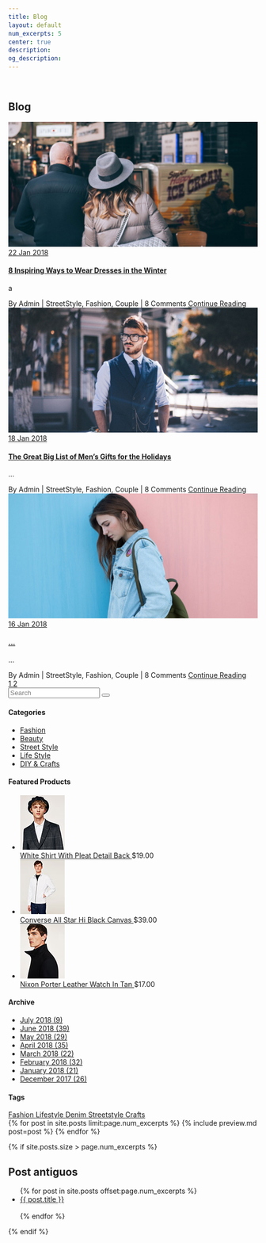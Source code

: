 ```yaml
---
title: Blog
layout: default
num_excerpts: 5
center: true
description: 
og_description: 
---	
```

<style>
    .post-title a {
        text-decoration: none;
    }
</style>
<br>
<section class="bg-img1 txt-center p-lr-15 p-tb-92" style="background-image:url('images/bg-02.jpg');">
<h2 class="ltext-105 cl0 txt-center">
	Blog
</h2>
</section>
<section class="bg0 p-t-62 p-b-60">
	<div class="container">
		<div class="row">
			<div class="col-md-8 col-lg-9 p-b-80">
					<div class="p-r-45 p-r-0-lg">
						<div class="p-b-63">
							<a href="blog-detail.html" class="hov-img0 how-pos5-parent">
								<img src="images/blog-04.jpg" alt="IMG-BLOG">
								<div class="flex-col-c-m size-123 bg9 how-pos5">
									<span class="ltext-107 cl2 txt-center">
										22
									</span>
									<span class="stext-109 cl3 txt-center">
										Jan 2018
									</span>
								</div>
							</a>
							<div class="p-t-32">
								<h4 class="p-b-15">
									<a href="blog-detail.html" class="ltext-108 cl2 hov-cl1 trans-04">
										8 Inspiring Ways to Wear Dresses in the Winter
									</a>
								</h4>
								<p class="stext-117 cl6">
									a
								</p>
								<div class="flex-w flex-sb-m p-t-18">
									<span class="flex-w flex-m stext-111 cl2 p-r-30 m-tb-10">
										<span>
											<span class="cl4">By</span> Admin  
											<span class="cl12 m-l-4 m-r-6">|</span>
										</span>
										<span>
											StreetStyle, Fashion, Couple  
											<span class="cl12 m-l-4 m-r-6">|</span>
										</span>
										<span>
											8 Comments
										</span>
									</span>
									<a href="blog-detail.html" class="stext-101 cl2 hov-cl1 trans-04 m-tb-10">
										Continue Reading
										<i class="fa fa-long-arrow-right m-l-9"></i>
									</a>
								</div>
							</div>
						</div>
						<div class="p-b-63">
							<a href="blog-detail.html" class="hov-img0 how-pos5-parent">
								<img src="images/blog-05.jpg" alt="IMG-BLOG">
								<div class="flex-col-c-m size-123 bg9 how-pos5">
									<span class="ltext-107 cl2 txt-center">
										18
									</span>
									<span class="stext-109 cl3 txt-center">
										Jan 2018
									</span>
								</div>
							</a>
							<div class="p-t-32">
								<h4 class="p-b-15">
									<a href="blog-detail.html" class="ltext-108 cl2 hov-cl1 trans-04">
										The Great Big List of Men’s Gifts for the Holidays 
									</a>
								</h4>
								<p class="stext-117 cl6">
									...
								</p>
								<div class="flex-w flex-sb-m p-t-18">
									<span class="flex-w flex-m stext-111 cl2 p-r-30 m-tb-10">
										<span>
											<span class="cl4">By</span> Admin  
											<span class="cl12 m-l-4 m-r-6">|</span>
										</span>
										<span>
											StreetStyle, Fashion, Couple  
											<span class="cl12 m-l-4 m-r-6">|</span>
										</span>
										<span>
											8 Comments
										</span>
									</span>
									<a href="blog-detail.html" class="stext-101 cl2 hov-cl1 trans-04 m-tb-10">
										Continue Reading
										<i class="fa fa-long-arrow-right m-l-9"></i>
									</a>
								</div>
							</div>
						</div>
						<div class="p-b-63">
							<a href="blog-detail.html" class="hov-img0 how-pos5-parent">
								<img src="images/blog-06.jpg" alt="IMG-BLOG">
								<div class="flex-col-c-m size-123 bg9 how-pos5">
									<span class="ltext-107 cl2 txt-center">
										16
									</span>
									<span class="stext-109 cl3 txt-center">
										Jan 2018
									</span>
								</div>
							</a>
							<div class="p-t-32">
								<h4 class="p-b-15">
									<a href="blog-detail.html" class="ltext-108 cl2 hov-cl1 trans-04">
...									</a>
								</h4>
								<p class="stext-117 cl6">
									...
								</p>
								<div class="flex-w flex-sb-m p-t-18">
									<span class="flex-w flex-m stext-111 cl2 p-r-30 m-tb-10">
										<span>
											<span class="cl4">By</span> Admin  
											<span class="cl12 m-l-4 m-r-6">|</span>
										</span>
										<span>
											StreetStyle, Fashion, Couple  
											<span class="cl12 m-l-4 m-r-6">|</span>
										</span>
										<span>
											8 Comments
										</span>
									</span>
									<a href="blog-detail.html" class="stext-101 cl2 hov-cl1 trans-04 m-tb-10">
										Continue Reading
										<i class="fa fa-long-arrow-right m-l-9"></i>
									</a>
								</div>
							</div>
						</div>
						<div class="flex-l-m flex-w w-full p-t-10 m-lr--7">
							<a href="#" class="flex-c-m how-pagination1 trans-04 m-all-7 active-pagination1">
								1
							</a>
							<a href="#" class="flex-c-m how-pagination1 trans-04 m-all-7">
								2
							</a>
						</div>
					</div>
				</div>
				<div class="col-md-4 col-lg-3 p-b-80">
					<div class="side-menu">
						<div class="bor17 of-hidden pos-relative">
							<input class="stext-103 cl2 plh4 size-116 p-l-28 p-r-55" type="text" name="search" placeholder="Search">
							<button class="flex-c-m size-122 ab-t-r fs-18 cl4 hov-cl1 trans-04">
								<i class="zmdi zmdi-search"></i>
							</button>
						</div>
						<div class="p-t-55">
							<h4 class="mtext-112 cl2 p-b-33">
								Categories
							</h4>
							<ul>
								<li class="bor18">
									<a href="#" class="dis-block stext-115 cl6 hov-cl1 trans-04 p-tb-8 p-lr-4">
										Fashion
									</a>
								</li>
								<li class="bor18">
									<a href="#" class="dis-block stext-115 cl6 hov-cl1 trans-04 p-tb-8 p-lr-4">
										Beauty
									</a>
								</li>
								<li class="bor18">
									<a href="#" class="dis-block stext-115 cl6 hov-cl1 trans-04 p-tb-8 p-lr-4">
										Street Style
									</a>
								</li>
								<li class="bor18">
									<a href="#" class="dis-block stext-115 cl6 hov-cl1 trans-04 p-tb-8 p-lr-4">
										Life Style
									</a>
								</li>
								<li class="bor18">
									<a href="#" class="dis-block stext-115 cl6 hov-cl1 trans-04 p-tb-8 p-lr-4">
										DIY & Crafts
									</a>
								</li>
							</ul>
						</div>
						<div class="p-t-65">
							<h4 class="mtext-112 cl2 p-b-33">
								Featured Products
							</h4>
							<ul>
								<li class="flex-w flex-t p-b-30">
									<a href="#" class="wrao-pic-w size-214 hov-ovelay1 m-r-20">
										<img src="images/product-min-01.jpg" alt="PRODUCT">
									</a>
									<div class="size-215 flex-col-t p-t-8">
										<a href="#" class="stext-116 cl8 hov-cl1 trans-04">
											White Shirt With Pleat Detail Back
										</a>
										<span class="stext-116 cl6 p-t-20">
											$19.00
										</span>
									</div>
								</li>
								<li class="flex-w flex-t p-b-30">
									<a href="#" class="wrao-pic-w size-214 hov-ovelay1 m-r-20">
										<img src="images/product-min-02.jpg" alt="PRODUCT">
									</a>
									<div class="size-215 flex-col-t p-t-8">
										<a href="#" class="stext-116 cl8 hov-cl1 trans-04">
											Converse All Star Hi Black Canvas
										</a>
										<span class="stext-116 cl6 p-t-20">
											$39.00
										</span>
									</div>
								</li>
								<li class="flex-w flex-t p-b-30">
									<a href="#" class="wrao-pic-w size-214 hov-ovelay1 m-r-20">
										<img src="images/product-min-03.jpg" alt="PRODUCT">
									</a>
									<div class="size-215 flex-col-t p-t-8">
										<a href="#" class="stext-116 cl8 hov-cl1 trans-04">
											Nixon Porter Leather Watch In Tan
										</a>
										<span class="stext-116 cl6 p-t-20">
											$17.00
										</span>
									</div>
								</li>
							</ul>
						</div>
						<div class="p-t-55">
							<h4 class="mtext-112 cl2 p-b-20">
								Archive
							</h4>
							<ul>
								<li class="p-b-7">
									<a href="#" class="flex-w flex-sb-m stext-115 cl6 hov-cl1 trans-04 p-tb-2">
										<span>
											July 2018
										</span>
										<span>
											(9)
										</span>
									</a>
								</li>
								<li class="p-b-7">
									<a href="#" class="flex-w flex-sb-m stext-115 cl6 hov-cl1 trans-04 p-tb-2">
										<span>
											June 2018
										</span>
										<span>
											(39)
										</span>
									</a>
								</li>
								<li class="p-b-7">
									<a href="#" class="flex-w flex-sb-m stext-115 cl6 hov-cl1 trans-04 p-tb-2">
										<span>
											May 2018
										</span>
										<span>
											(29)
										</span>
									</a>
								</li>
								<li class="p-b-7">
									<a href="#" class="flex-w flex-sb-m stext-115 cl6 hov-cl1 trans-04 p-tb-2">
										<span>
											April  2018
										</span>
										<span>
											(35)
										</span>
									</a>
								</li>
								<li class="p-b-7">
									<a href="#" class="flex-w flex-sb-m stext-115 cl6 hov-cl1 trans-04 p-tb-2">
										<span>
											March 2018
										</span>
										<span>
											(22)
										</span>
									</a>
								</li>
								<li class="p-b-7">
									<a href="#" class="flex-w flex-sb-m stext-115 cl6 hov-cl1 trans-04 p-tb-2">
										<span>
											February 2018
										</span>
										<span>
											(32)
										</span>
									</a>
								</li>
								<li class="p-b-7">
									<a href="#" class="flex-w flex-sb-m stext-115 cl6 hov-cl1 trans-04 p-tb-2">
										<span>
											January 2018
										</span>
										<span>
											(21)
										</span>
									</a>
								</li>
								<li class="p-b-7">
									<a href="#" class="flex-w flex-sb-m stext-115 cl6 hov-cl1 trans-04 p-tb-2">
										<span>
											December 2017
										</span>
										<span>
											(26)
										</span>
									</a>
								</li>
							</ul>
						</div>
						<div class="p-t-50">
							<h4 class="mtext-112 cl2 p-b-27">
								Tags
							</h4>
							<div class="flex-w m-r--5">
								<a href="#" class="flex-c-m stext-107 cl6 size-301 bor7 p-lr-15 hov-tag1 trans-04 m-r-5 m-b-5">
									Fashion
								</a>
								<a href="#" class="flex-c-m stext-107 cl6 size-301 bor7 p-lr-15 hov-tag1 trans-04 m-r-5 m-b-5">
									Lifestyle
								</a>
								<a href="#" class="flex-c-m stext-107 cl6 size-301 bor7 p-lr-15 hov-tag1 trans-04 m-r-5 m-b-5">
									Denim
								</a>
								<a href="#" class="flex-c-m stext-107 cl6 size-301 bor7 p-lr-15 hov-tag1 trans-04 m-r-5 m-b-5">
									Streetstyle
								</a>
								<a href="#" class="flex-c-m stext-107 cl6 size-301 bor7 p-lr-15 hov-tag1 trans-04 m-r-5 m-b-5">
									Crafts
								</a>
							</div>
						</div>
					</div>
				</div>
			</div>
		</div>
	</section>	
{% for post in site.posts limit:page.num_excerpts %}
{% include preview.md post=post %}
{% endfor %}

{% if site.posts.size > page.num_excerpts %}

## Post antiguos
<ul>
    {% for post in site.posts offset:page.num_excerpts %}
        <li><a class="post-title" href="{{ post.url }}" title="{{ post.title }}">{{ post.title }}</a></li><br>
    {% endfor %}
</ul>
{% endif %}
